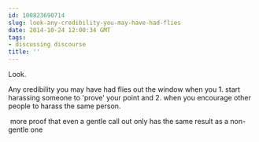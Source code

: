 ```yaml
---
id: 100823690714
slug: look-any-credibility-you-may-have-had-flies
date: 2014-10-24 12:00:34 GMT
tags:
- discussing discourse
title: ''
---
```

<p>Look. </p>&#13;
<p>Any credibility you may have had flies out the window when you 1. start harassing someone to 'prove' your point and 2. when you encourage other people to harass the same person. </p>&#13;
<p> more proof that even a gentle call out only has the same result as a non-gentle one</p>